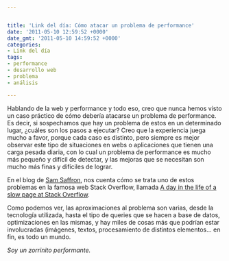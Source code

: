 ```yaml
---


title: 'Link del día: Cómo atacar un problema de performance'
date: '2011-05-10 12:59:52 +0000'
date_gmt: '2011-05-10 14:59:52 +0000'
categories:
- Link del día
tags:
- performance
- desarrollo web
- problema
- análisis

---
```



Hablando de la web y performance y todo eso, creo que nunca hemos visto un caso práctico de cómo debería atacarse un problema de performance. Es decir, si sospechamos que hay un problema de estos en un determinado lugar,  ¿cuáles son los pasos a ejecutar? Creo que la experiencia juega mucho a favor, porque cada caso es distinto, pero siempre es mejor observar este tipo de situaciones en webs o aplicaciones que tienen una carga pesada diaria, con lo cual un problema de performance es mucho más pequeño y difícil de detectar, y las mejoras que se necesitan son mucho más finas y difíciles de lograr.

En el blog de [Sam Saffron](http://samsaffron.com), nos cuenta cómo se trata uno de estos problemas en la famosa web Stack Overflow, llamada [A day in the life of a slow page at Stack Overflow](http://samsaffron.com/archive/2011/05/02/A+day+in+the+life+of+a+slow+page+at+Stack+Overflow).

Como podemos ver, las aproximaciones al problema son varias, desde la tecnología utilizada, hasta el tipo de queries que se hacen a base de datos, optimizaciones en las mismas, y hay miles de cosas más que podrían estar involucradas (imágenes, textos, procesamiento de distintos elementos... en fin, es todo un mundo.

_Soy un zorrinito performante._
